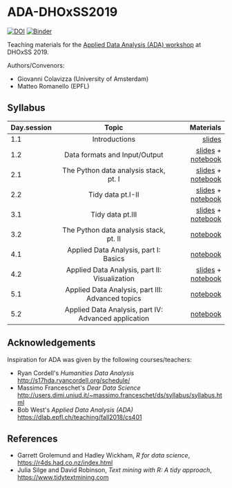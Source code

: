 # ADA-DHOxSS2019
[![DOI](https://zenodo.org/badge/DOI/10.5281/zenodo.3352830.svg)](https://doi.org/10.5281/zenodo.3352830) [![Binder](https://mybinder.org/badge_logo.svg)](https://mybinder.org/v2/gh/mromanello/ADA-DHOxSS2019/master)


Teaching materials for the [Applied Data Analysis (ADA) workshop](https://www.dhoxss.net/applied-data-analysis) at DHOxSS 2019.

Authors/Convenors:
- Giovanni Colavizza (University of Amsterdam)
- Matteo Romanello (EPFL)

## Syllabus

| Day.session         | Topic           | Materials  |
| ------------- |:-------------:| -----:|
| 1.1      | Introductions | <a href='slides/1.1 Introduction.pdf'>slides</a> |
| 1.2      | Data formats and Input/Output | <a href='slides/1.2 Import.pdf'>slides</a> + <a href='notebooks/1.2 Import.ipynb'>notebook</a> |
| 2.1      | The Python data analysis stack, pt. I  | <a href='slides/1.2 Import.pdf'>slides</a> + <a href='notebooks/2.1 Skills.ipynb'>notebook</a> |
| 2.2      | Tidy data pt.I-II  | <a href='slides/2.2 Tidy data.pdf'>slides</a> + <a href='notebooks/2.2 Tidy data.ipynb'>notebook</a> |
| 3.1      | Tidy data pt.III | <a href='slides/3.1 Data wrangling.pdf'>slides</a> + <a href='notebooks/2.2 Tidy data.ipynb'>notebook</a>|
| 3.2      | The Python data analysis stack, pt. II  |  <a href='notebooks/3.2 Skills, Wrangling.ipynb'>notebook</a> |
| 4.1      | Applied Data Analysis, part I: Basics  | <a href='notebooks/4.1 Exploratory data analysis and working with texts.ipynb'>notebook</a> |
| 4.2      | Applied Data Analysis, part II: Visualization  | <a href='slides/4.2 Visualization.pdf'>slides</a> + <a href='notebooks/4.2 Visualize.ipynb'>notebook</a> |
| 5.1      | Applied Data Analysis, part III: Advanced topics  | <a href='notebooks/5.1 Modelling.ipynb'>notebook</a>|
| 5.2      | Applied Data Analysis, part IV: Advanced application  | <a href='notebooks/5.2 Visualize, Model.ipynb'>notebook</a> |





## Acknowledgements

Inspiration for ADA was given by the following courses/teachers:

* Ryan Cordell's *Humanities Data Analysis* http://s17hda.ryancordell.org/schedule/
* Massimo Franceschet's *Dear Data Science* http://users.dimi.uniud.it/~massimo.franceschet/ds/syllabus/syllabus.html
* Bob West's *Applied Data Analysis (ADA)* https://dlab.epfl.ch/teaching/fall2018/cs401

## References

* Garrett Grolemund and Hadley Wickham, *R for data science*, https://r4ds.had.co.nz/index.html
* Julia Silge and David Robinson, *Text mining with R: A tidy approach*, https://www.tidytextmining.com
